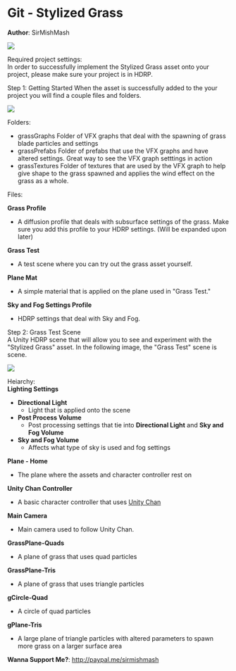 # Git - Stylized Grass
**Author**: SirMishMash  

<img src = "https://github.com/SirMishMash/Unity-StylizedGrass/blob/main/Git_docImages/Grass1.PNG" />  

Required project settings:  
In order to successfully implement the Stylized Grass asset onto your project, please make sure your project is in HDRP.

Step 1: Getting Started
When the asset is successfully added to the your project you will find a couple files and folders. 

<img src = "https://github.com/SirMishMash/Unity-StylizedGrass/blob/main/Git_docImages/Starting1.PNG" />

Folders:
- grassGraphs      Folder of VFX graphs that deal with the spawning of grass blade particles and settings
- grassPrefabs     Folder of prefabs that use the VFX graphs and have altered settings. Great way to see the VFX graph setttings in action
- grassTextures    Folder of textures that are used by the VFX graph to help give shape to the grass spawned and applies the wind effect on the grass as a whole.

Files:  

**Grass Profile**  
  - A diffusion profile that deals with subsurface settings of the grass. Make sure you add this profile to your HDRP settings. (Will be expanded upon later)  
  
**Grass Test**  
  - A test scene where you can try out the grass asset yourself.
  
**Plane Mat**  
  - A simple material that is applied on the plane used in "Grass Test."  
  
**Sky and Fog Settings Profile**  
  - HDRP settings that deal with Sky and Fog.  

Step 2: Grass Test Scene  
A Unity HDRP scene that will allow you to see and experiment with the "Stylized Grass" asset. In the following image, the "Grass Test" scene is scene.  

<img src = "https://github.com/SirMishMash/Unity-StylizedGrass/blob/main/Git_docImages/Scene1.PNG" />  

Heiarchy:  
**Lighting Settings**  
- **Directional Light**  
  * Light that is applied onto the scene  
- **Post Process Volume**  
  * Post processing settings that tie into **Directional Light** and **Sky and Fog Volume**
- **Sky and Fog Volume**  
  * Affects what type of sky is used and fog settings

**Plane - Home**  
- The plane where the assets and character controller rest on  

**Unity Chan Controller**  
- A basic character controller that uses [Unity Chan](https://assetstore.unity.com/packages/3d/characters/unity-chan-model-18705)  

**Main Camera**  
- Main camera used to follow Unity Chan.  

**GrassPlane-Quads**  
- A plane of grass that uses quad particles  

**GrassPlane-Tris**  
- A plane of grass that uses triangle particles  

**gCircle-Quad**  
- A circle of quad particles  

**gPlane-Tris**  
- A large plane of triangle particles with altered parameters to spawn more grass on a larger surface area  


**Wanna Support Me?**: http://paypal.me/sirmishmash
